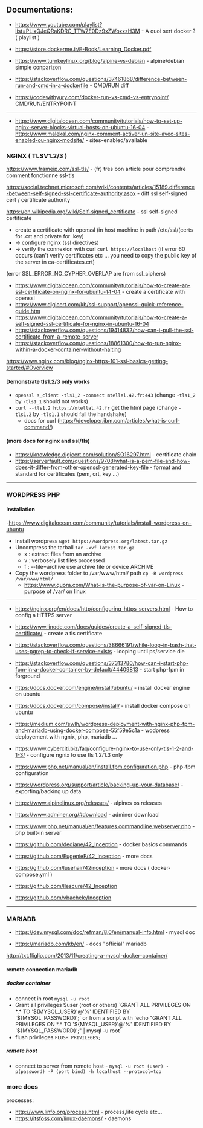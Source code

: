 
## Documentations:

- https://www.youtube.com/playlist?list=PLlxQJeQRaKDRC_TTW7E0Dz9xZWoxxzH3M - A quoi sert docker ? ( playlist )

- https://store.dockerme.ir/E-Book/Learning_Docker.pdf

- https://www.turnkeylinux.org/blog/alpine-vs-debian - alpine/debian simple conparizon 

- https://stackoverflow.com/questions/37461868/difference-between-run-and-cmd-in-a-dockerfile - CMD/RUN diff 
- https://codewithyury.com/docker-run-vs-cmd-vs-entrypoint/ CMD/RUN/ENTRYPOINT
- -------------------------------------------------
- https://www.digitalocean.com/community/tutorials/how-to-set-up-nginx-server-blocks-virtual-hosts-on-ubuntu-16-04
-https://www.malekal.com/nginx-comment-activer-un-site-avec-sites-enabled-ou-nginx-modsite/ - sites-enabled/available


### NGINX (  TLSV1.2/3 )

https://www.frameip.com/ssl-tls/ - (fr) tres bon article pour comprendre comment fonctionne ssl-tls

https://social.technet.microsoft.com/wiki/contents/articles/15189.difference-between-self-signed-ssl-certificate-authority.aspx - diff ssl self-signed cert / certificate authority

https://en.wikipedia.org/wiki/Self-signed_certificate - ssl self-signed certificate

- create a certificate with openssl (in host machine in path /etc/ssl/(certs for .crt and private for .key)
- -> configure nginx (ssl directives)
- -> verify the connexion with curl `curl https://localhost` (if error 60 occurs (can't verify certificates etc ... you need to copy the public key of the server in ca-certificates.crt)

(error SSL_ERROR_NO_CYPHER_OVERLAP are from ssl_ciphers) 

- https://www.digitalocean.com/community/tutorials/how-to-create-an-ssl-certificate-on-nginx-for-ubuntu-14-04 - create a certificate with openssl 
- https://www.digicert.com/kb/ssl-support/openssl-quick-reference-guide.htm 
- https://www.digitalocean.com/community/tutorials/how-to-create-a-self-signed-ssl-certificate-for-nginx-in-ubuntu-16-04
- https://stackoverflow.com/questions/19414832/how-can-i-pull-the-ssl-certificate-from-a-remote-server
- https://stackoverflow.com/questions/18861300/how-to-run-nginx-within-a-docker-container-without-halting

https://www.nginx.com/blog/nginx-https-101-ssl-basics-getting-started/#Overview

#### Demonstrate tls1.2/3 only works 
- `openssl s_client -tls1_2 -connect mtellal.42.fr:443` (change `-tls1_2` by `-tls1_1` should not works)
- `curl --tls1.2 https://mtellal.42.fr` get the html page (change `-tls1.2` by `-tls1.1` should fail the handshake)
  - docs for curl (https://developer.ibm.com/articles/what-is-curl-command/)

#### (more docs for nginx and ssl/tls)
- https://knowledge.digicert.com/solution/SO16297.html - certificate chain 
- https://serverfault.com/questions/9708/what-is-a-pem-file-and-how-does-it-differ-from-other-openssl-generated-key-file - format and standard for certificates (pem, crt, key ...)

-----------------------------------------------------------------------------------------------------------------------------

### WORDPRESS PHP

#### Installation

-https://www.digitalocean.com/community/tutorials/install-wordpress-on-ubuntu

- install wordpress `wget https://wordpress.org/latest.tar.gz` 
- Uncompress the tarball `tar -xvf latest.tar.gz`
  - x : extract files from an archive
  - v : verbosely list files processed
  - f : --file=archive use archive file or device ARCHIVE
- Copy the wordpress folder to /var/www/html/ path `cp -R wordpress /var/www/html/`
  - https://www.quora.com/What-is-the-purpose-of-var-on-Linux - purpose of /var/ on linux 


---------------------------------------------------------------------------------------------------------------------------------------


- https://nginx.org/en/docs/http/configuring_https_servers.html - How to config a HTTPS server 
- https://www.linode.com/docs/guides/create-a-self-signed-tls-certificate/ - create a tls certificate
- https://stackoverflow.com/questions/38666191/while-loop-in-bash-that-uses-pgrep-to-check-if-service-exists - looping until ps/service die 
- https://stackoverflow.com/questions/37313780/how-can-i-start-php-fpm-in-a-docker-container-by-default/44409813 - start php-fpm in forground

- https://docs.docker.com/engine/install/ubuntu/ - install docker engine on ubuntu 
- https://docs.docker.com/compose/install/ - install docker compose on ubuntu 
- https://medium.com/swlh/wordpress-deployment-with-nginx-php-fpm-and-mariadb-using-docker-compose-55f59e5c1a - wodpress deployement with ngnix, php, mariadb ...
- https://www.cyberciti.biz/faq/configure-nginx-to-use-only-tls-1-2-and-1-3/ - configure ngnix to use tls 1.2/1.3 only
- https://www.php.net/manual/en/install.fpm.configuration.php - php-fpm configuration 
- https://wordpress.org/support/article/backing-up-your-database/ - exporting/backing up data
- https://www.alpinelinux.org/releases/ - alpines os releases
- https://www.adminer.org/#download - adminer download 
- https://www.php.net/manual/en/features.commandline.webserver.php - php built-in server

- https://github.com/dediane/42_Inception - docker basics commands

- https://github.com/EugenieF/42_inception - more docs
- https://github.com/lusehair/42inception - more docs ( docker-compose.yml )

- https://github.com/llescure/42_Inception

- https://github.com/vbachele/Inception

----------------------------------------------------------------------------------------------------------------------------

### MARIADB 

- https://dev.mysql.com/doc/refman/8.0/en/manual-info.html - mysql doc

- https://mariadb.com/kb/en/ - docs "official" mariadb 

http://txt.fliglio.com/2013/11/creating-a-mysql-docker-container/

#### remote connection mariadb 
##### docker container
- connect in root `mysql -u root` 
- Grant all privileges $user (root or others) `GRANT ALL PRIVILEGES ON *.* TO '${MYSQL_USER}'@'%' IDENTIFIED BY '${MYSQL_PASSWORD}';` or from a script with `echo "GRANT ALL PRIVILEGES ON *.* TO '${MYSQL_USER}'@'%' IDENTIFIED BY '${MYSQL_PASSWORD}';" | mysql -u root`
- flush privileges `FLUSH PRIVILEGES;`

##### remote host
- connect to server from remote host - `mysql -u root (user) -p(password) -P (port bind) -h localhost --protocol=tcp`



### more docs 

processes:
- http://www.linfo.org/process.html - process,life cycle etc...
- https://itsfoss.com/linux-daemons/ - daemons 

